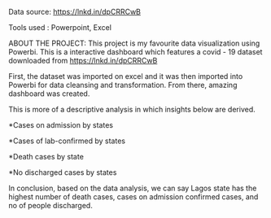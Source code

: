 Data source: https://lnkd.in/dpCRRCwB

Tools used : Powerpoint, Excel

ABOUT THE PROJECT:
This project is my favourite data visualization using Powerbi. This is a interactive dashboard which features a covid - 19 dataset downloaded from https://lnkd.in/dpCRRCwB

First, the dataset was imported on excel and it was then imported into Powerbi for data cleansing and transformation. From there, amazing dashboard was created. 

This is more of a descriptive analysis in which insights below are derived.


*Cases on admission by states

*Cases of lab-confirmed by states

*Death cases by state

*No discharged cases by states

In conclusion, based on the data analysis, we can say Lagos state has the highest number of death cases, cases on admission confirmed cases, and no of people discharged.

